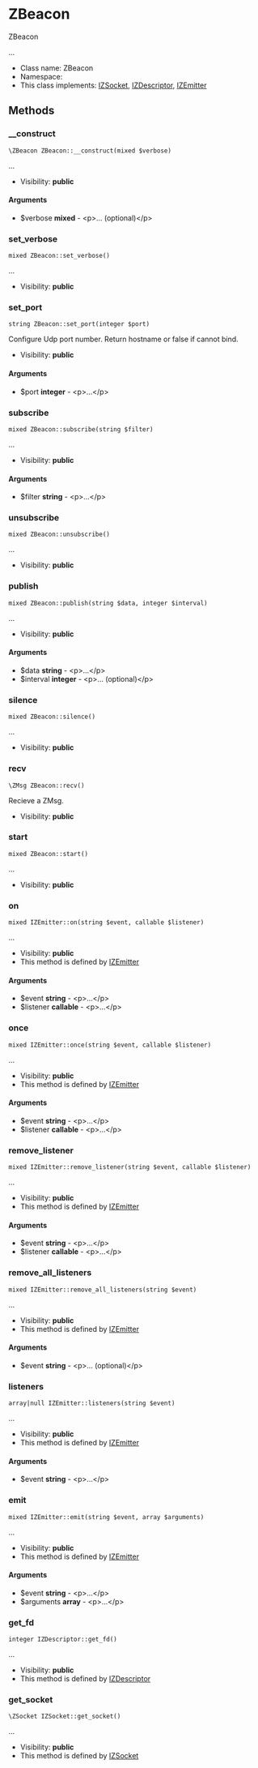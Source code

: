 ZBeacon
===============

ZBeacon

...


* Class name: ZBeacon
* Namespace: 
* This class implements: [IZSocket](IZSocket.md), [IZDescriptor](IZDescriptor.md), [IZEmitter](IZEmitter.md)






Methods
-------


### __construct

    \ZBeacon ZBeacon::__construct(mixed $verbose)



...

* Visibility: **public**


#### Arguments
* $verbose **mixed** - &lt;p&gt;... (optional)&lt;/p&gt;



### set_verbose

    mixed ZBeacon::set_verbose()



...

* Visibility: **public**




### set_port

    string ZBeacon::set_port(integer $port)

Configure Udp port number. Return hostname or false if cannot bind.



* Visibility: **public**


#### Arguments
* $port **integer** - &lt;p&gt;...&lt;/p&gt;



### subscribe

    mixed ZBeacon::subscribe(string $filter)



...

* Visibility: **public**


#### Arguments
* $filter **string** - &lt;p&gt;...&lt;/p&gt;



### unsubscribe

    mixed ZBeacon::unsubscribe()



...

* Visibility: **public**




### publish

    mixed ZBeacon::publish(string $data, integer $interval)



...

* Visibility: **public**


#### Arguments
* $data **string** - &lt;p&gt;...&lt;/p&gt;
* $interval **integer** - &lt;p&gt;... (optional)&lt;/p&gt;



### silence

    mixed ZBeacon::silence()



...

* Visibility: **public**




### recv

    \ZMsg ZBeacon::recv()

Recieve a ZMsg.



* Visibility: **public**




### start

    mixed ZBeacon::start()



...

* Visibility: **public**




### on

    mixed IZEmitter::on(string $event, callable $listener)



...

* Visibility: **public**
* This method is defined by [IZEmitter](IZEmitter.md)


#### Arguments
* $event **string** - &lt;p&gt;...&lt;/p&gt;
* $listener **callable** - &lt;p&gt;...&lt;/p&gt;



### once

    mixed IZEmitter::once(string $event, callable $listener)



...

* Visibility: **public**
* This method is defined by [IZEmitter](IZEmitter.md)


#### Arguments
* $event **string** - &lt;p&gt;...&lt;/p&gt;
* $listener **callable** - &lt;p&gt;...&lt;/p&gt;



### remove_listener

    mixed IZEmitter::remove_listener(string $event, callable $listener)



...

* Visibility: **public**
* This method is defined by [IZEmitter](IZEmitter.md)


#### Arguments
* $event **string** - &lt;p&gt;...&lt;/p&gt;
* $listener **callable** - &lt;p&gt;...&lt;/p&gt;



### remove_all_listeners

    mixed IZEmitter::remove_all_listeners(string $event)



...

* Visibility: **public**
* This method is defined by [IZEmitter](IZEmitter.md)


#### Arguments
* $event **string** - &lt;p&gt;... (optional)&lt;/p&gt;



### listeners

    array|null IZEmitter::listeners(string $event)



...

* Visibility: **public**
* This method is defined by [IZEmitter](IZEmitter.md)


#### Arguments
* $event **string** - &lt;p&gt;...&lt;/p&gt;



### emit

    mixed IZEmitter::emit(string $event, array $arguments)



...

* Visibility: **public**
* This method is defined by [IZEmitter](IZEmitter.md)


#### Arguments
* $event **string** - &lt;p&gt;...&lt;/p&gt;
* $arguments **array** - &lt;p&gt;...&lt;/p&gt;



### get_fd

    integer IZDescriptor::get_fd()



...

* Visibility: **public**
* This method is defined by [IZDescriptor](IZDescriptor.md)




### get_socket

    \ZSocket IZSocket::get_socket()



...

* Visibility: **public**
* This method is defined by [IZSocket](IZSocket.md)



